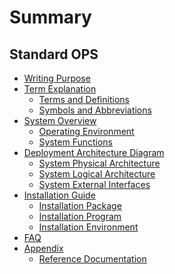 # Summary

##  Standard OPS 
* [Writing Purpose](Purpose/Purpose.md)
* [Term Explanation]()
     * [Terms and Definitions](Term/Term.md)
     * [Symbols and Abbreviations](Term/SymbolsAndAbbreviations.md)
* [System Overview]()
     * [Operating Environment](Overview/OperatingEnvironment.md)
     * [System Functions](Overview/SystemFunctions.md)
* [Deployment Architecture Diagram]()
     * [System Physical Architecture](DeploymentDiagram/PhysicalArchitecture.md)
     * [System Logical Architecture](DeploymentDiagram/LogicalArchitecture.md)
     * [System External Interfaces](DeploymentDiagram/ExternalInterfaces.md)
* [Installation Guide]()
     * [Installation Package](InstallationGuide/Installer.md)
     * [Installation Program](InstallationGuide/Program.md)
     * [Installation Environment](InstallationGuide/Environment.md)
* [FAQ](FAQ/FAQ.md)
* [Appendix]()
     * [Reference Documentation](Appendix/Reference.md)